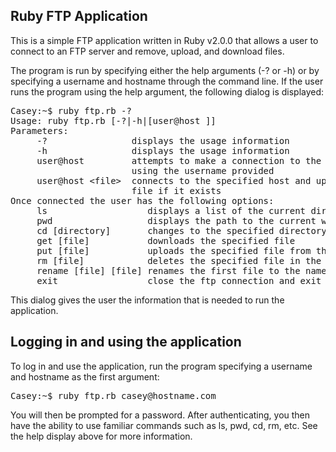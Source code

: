 Ruby FTP Application
--------------------

This is a simple FTP application written in Ruby v2.0.0 that allows a user to connect to an FTP server and remove, upload, and download files.

The program is run by specifying either the help arguments (-? or -h) or by specifying a username and hostname through the command line. If the user runs the program using the help argument, the following dialog is displayed:

<pre>Casey:~$ ruby ftp.rb -?
Usage: ruby ftp.rb [-?|-h|[user@host <file>]]
Parameters:
     -?                displays the usage information
     -h                displays the usage information
     user@host         attempts to make a connection to the specified host
                       using the username provided
     user@host &lt;file&gt;  connects to the specified host and uploads the 
                       file if it exists
Once connected the user has the following options:
     ls                   displays a list of the current directory's contents
     pwd                  displays the path to the current working directory
     cd [directory]       changes to the specified directory
     get [file]           downloads the specified file
     put [file]           uploads the specified file from the local system
     rm [file]            deletes the specified file in the current directory
     rename [file] [file] renames the first file to the name of the second file
     exit                 close the ftp connection and exit the application</pre>

This dialog gives the user the information that is needed to run the application.

Logging in and using the application
------------------------------------

To log in and use the application, run the program specifying a username and hostname as the first argument:

<pre>Casey:~$ ruby ftp.rb casey@hostname.com</pre>

You will then be prompted for a password. After authenticating, you then have the ability to use familiar commands such as ls, pwd, cd, rm, etc. See the help display above for more information.
